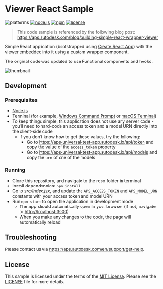 # Viewer React Sample

![platforms](https://img.shields.io/badge/platform-windows%20%7C%20osx%20%7C%20linux-lightgray.svg)
[![node.js](https://img.shields.io/badge/Node.js-16.17-blue.svg)](https://nodejs.org)
[![npm](https://img.shields.io/badge/npm-8.15-blue.svg)](https://www.npmjs.com/)
[![license](https://img.shields.io/:license-mit-green.svg)](https://opensource.org/licenses/MIT)

> This code sample is referenced by the following blog post: https://aps.autodesk.com/blog/building-simple-react-wrapper-viewer

Simple React application (bootstrapped using [Create React App](https://github.com/facebook/create-react-app)) with the viewer embedded into it using a custom wrapper component.

The original code was updated to use Functional components and hooks.

![thumbnail](thumbnail.png)

## Development

### Prerequisites

- [Node.js](https://nodejs.org)
- Terminal (for example, [Windows Command Prompt](https://en.wikipedia.org/wiki/Cmd.exe) or [macOS Terminal](https://support.apple.com/guide/terminal/welcome/mac))
- To keep things simple, this application does not use any server code - you'll need to hard-code an access token and a model URN directly into the client-side code
    - If you don't know how to get these values, try the following:
        - Go to https://aps-universal-test-app.autodesk.io/api/token and copy the value of the `access_token` property
        - Go to https://aps-universal-test-app.autodesk.io/api/models and copy the `urn` of one of the models

### Running

- Clone this repository, and navigate to the repo folder in terminal
- Install dependencies: `npm install`
- Go to _src/index.jsx_, and update the `APS_ACCESS_TOKEN` and `APS_MODEL_URN` constants with your access token and model URN
- Run `npm start` to open the application in development mode
    - The app should automatically open in your browser (if not, navigate to [http://localhost:3000](http://localhost:3000))
    - When you make any changes to the code, the page will automatically reload

## Troubleshooting

Please contact us via https://aps.autodesk.com/en/support/get-help.

## License

This sample is licensed under the terms of the [MIT License](http://opensource.org/licenses/MIT). Please see the [LICENSE](LICENSE) file for more details.
